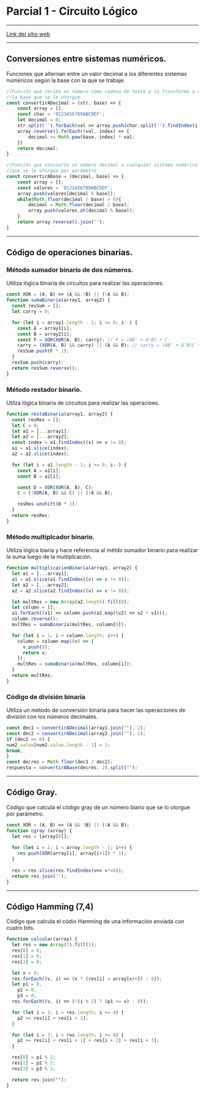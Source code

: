 # Parcial 1 - Circuito Lógico
---

[Link del sitio web](https://sistemas-numericos.netlify.app/)

---

## Conversiones entre sistemas numéricos.
Funciones que alternan entre un valor decimal a los diferentes sistemas numéricos según la base con la que se trabaje.

```js
//Función que recibe un número como cadena de texto y lo transforma a decimal según
//la base que se le otorgue
const convertirADecimal = (str, base) => {
    const array = [];
    const char = '0123456789ABCDEF';
    let decimal = 0;
    str.split('').forEach(val => array.push(char.split('').findIndex(i => i == val)));
    array.reverse().forEach((val, index) => {
        decimal += Math.pow(base, index) * val;
    })
    return decimal;
}

//Función que convierte un número decimal a cualquier sistema numérico según la base
//que se le otorgue por parámetro
const convertirABase = (decimal, base) => {
    const array = [];
    const valores = '0123456789ABCDEF';
    array.push(valores[decimal % base]);
    while(Math.floor(decimal / base) > 0){
        decimal = Math.floor(decimal / base);
        array.push(valores.at(decimal % base));
    }
    return array.reverse().join('');
}
```

---

## Código de operaciones binarias.
### Método sumador binario de dos números.
Utiliza lógica binaria de circuitos para realizar las operaciones.

```js
const XOR = (A, B) => (A && !B) || (!A && B);
function sumaBinaria(array1, array2) {
  const resSum = [];
  let carry = 0;

  for (let i = array1.length - 1; i >= 0; i--) {
    const A = array1[i];
    const B = array2[i];
    const F = XOR(XOR(A, B), carry); // F = (AB' + A'B) + C
    carry = (XOR(A, B) && carry) || (A && B); // carry = (AB' + A'B)C + AB
    resSum.push(F * 1);
  }
  resSum.push(carry);
  return resSum.reverse();
}
```

### Método restador binario.
Utilza lógica binaria de circuitos para realizar las operacioes.

```js
function restaBinaria(array1, array2) {
  const resRes = [];
  let C = 0;
  let a1 = [...array1];
  let a2 = [...array2];
  const index = a1.findIndex((v) => v != 0);
  a1 = a1.slice(index);
  a2 = a2.slice(index);

  for (let i = a1.length - 1; i >= 0; i--) {
    const A = a1[i];
    const B = a2[i];

    const D = XOR(XOR(A, B), C);
    C = (!XOR(A, B) && C) || (!A && B);

    resRes.unshift(D * 1);
  }
  return resRes;
}
```

### Método multiplcador binario.
Utiliza lógica biaria y hace referencia al métdo sumador binario para realizar la suma luego de la multiplcación.

```js
function multiplicacionBinaria(array1, array2) {
  let a1 = [...array1];
  a1 = a1.slice(a1.findIndex((v) => v != 0));
  let a2 = [...array2];
  a2 = a2.slice(a2.findIndex((v) => v != 0));

  let multRes = new Array(a2.length).fill(0);
  let column = [];
  a1.forEach((v1) => column.push(a2.map((v2) => v2 * v1)));
  column.reverse();
  multRes = sumaBinaria(multRes, column[0]);

  for (let i = 1; i < column.length; i++) {
    column = column.map((v) => {
      v.push(0);
      return v;
    });
    multRes = sumaBinaria(multRes, column[i]);
  }
  return multRes;
}
```

### Código de división binaria
Utiliza un método de conversión binaria para hacer las operaiciones de división con los números decimales.

```js
const dec1 = convertirADecimal(array1.join(""), 2);
const dec2 = convertirADecimal(array2.join(""), 2);
if (dec2 == 0) {
num2.value[num2.value.length - 1] = 1;
break;
}
const decres = Math.floor(dec1 / dec2);
respuesta = convertirABase(decres, 2).split("");
```

---

## Código Gray.
Código que calcula el código gray de un número biario que se lo otorgue por parámetro.

```js
const XOR = (A, B) => (A && !B) || (!A && B);
function cgray (array) {
  let res = [array[0]];
  
  for (let i = 1; i < array.length - 1; i++) {
    res.push(XOR(array[i], array[i+1]) * 1);
  }
  
  res = res.slice(res.findIndex(v=> v!=0));
  return res.join('');
}
```

---

## Código Hamming (7,4)
Código que calcula el códio Hamming de una información enviada con cuatro bits.

```js
function calcular(array) {
  let res = new Array(7).fill(1);
  res[0] = 0;
  res[1] = 0;
  res[3] = 0;

  let x = 0;
  res.forEach((v, i) => (v ? (res[i] = array[x++]) : 0));
  let p1 = 0,
    p2 = 0,
    p3 = 0;
  res.forEach((v, i) => (!(i % 2) ? (p1 += v) : 0));

  for (let i = 1; i < res.length; i += 4) {
    p2 += res[i] + res[i + 1];
  }

  for (let i = 3; i < res.length; i += 8) {
    p2 += res[i] + res[i + 1] + res[i + 2] + res[i + 3];
  }

  res[0] = p1 % 2;
  res[1] = p2 % 2;
  res[3] = p3 % 2;

  return res.join("");
}
```